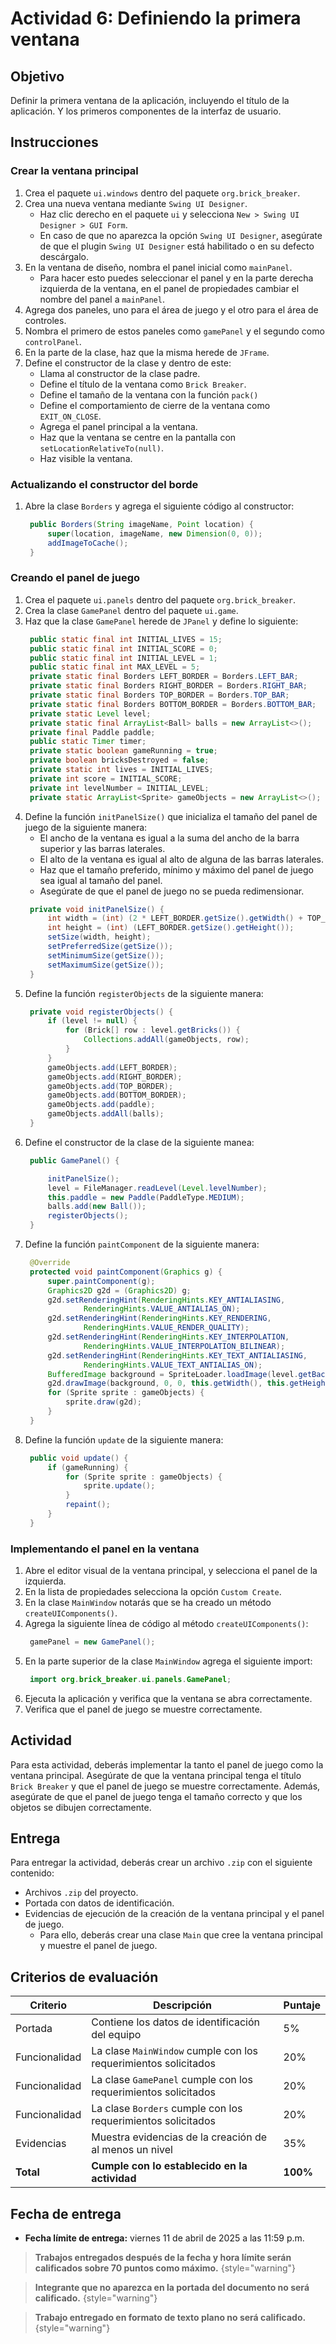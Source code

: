 # Actividad 6: Definiendo la primera ventana

## Objetivo

Definir la primera ventana de la aplicación, incluyendo el título de la aplicación. Y los primeros componentes de la
interfaz de usuario.

## Instrucciones

### Crear la ventana principal

1. Crea el paquete `ui.windows` dentro del paquete `org.brick_breaker`.
2. Crea una nueva ventana mediante `Swing UI Designer`.
    * Haz clic derecho en el paquete `ui` y selecciona `New > Swing UI Designer > GUI Form`.
    * En caso de que no aparezca la opción `Swing UI Designer`, asegúrate de que el plugin `Swing UI Designer` está
      habilitado o en su defecto descárgalo.
3. En la ventana de diseño, nombra el panel inicial como `mainPanel`.
    * Para hacer esto puedes seleccionar el panel y en la parte derecha izquierda de la ventana, en el panel de
      propiedades cambiar el nombre del panel a `mainPanel`.
4. Agrega dos paneles, uno para el área de juego y el otro para el área de controles.
5. Nombra el primero de estos paneles como `gamePanel` y el segundo como `controlPanel`.
6. En la parte de la clase, haz que la misma herede de `JFrame`.
7. Define el constructor de la clase y dentro de este:
    * Llama al constructor de la clase padre.
    * Define el título de la ventana como `Brick Breaker`.
    * Define el tamaño de la ventana con la función `pack()`
    * Define el comportamiento de cierre de la ventana como `EXIT_ON_CLOSE`.
    * Agrega el panel principal a la ventana.
    * Haz que la ventana se centre en la pantalla con `setLocationRelativeTo(null)`.
    * Haz visible la ventana.

### Actualizando el constructor del borde

1. Abre la clase `Borders` y agrega el siguiente código al constructor:
   ```java
    public Borders(String imageName, Point location) {
        super(location, imageName, new Dimension(0, 0));
        addImageToCache();
    }
   ```

### Creando el panel de juego

1. Crea el paquete `ui.panels` dentro del paquete `org.brick_breaker`.
2. Crea la clase `GamePanel` dentro del paquete `ui.game`.
3. Haz que la clase `GamePanel` herede de `JPanel` y define lo siguiente:
   ```java
    public static final int INITIAL_LIVES = 15;
    public static final int INITIAL_SCORE = 0;
    public static final int INITIAL_LEVEL = 1;
    public static final int MAX_LEVEL = 5;
    private static final Borders LEFT_BORDER = Borders.LEFT_BAR;
    private static final Borders RIGHT_BORDER = Borders.RIGHT_BAR;
    private static final Borders TOP_BORDER = Borders.TOP_BAR;
    private static final Borders BOTTOM_BORDER = Borders.BOTTOM_BAR;
    private static Level level;
    private static final ArrayList<Ball> balls = new ArrayList<>();
    private final Paddle paddle;
    public static Timer timer;
    private static boolean gameRunning = true;
    private boolean bricksDestroyed = false;
    private static int lives = INITIAL_LIVES;
    private int score = INITIAL_SCORE;
    private int levelNumber = INITIAL_LEVEL;
    private static ArrayList<Sprite> gameObjects = new ArrayList<>();
   ```
4. Define la función `initPanelSize()` que inicializa el tamaño del panel de juego de la siguiente manera:
    * El ancho de la ventana es igual a la suma del ancho de la barra superior y las barras laterales.
    * El alto de la ventana es igual al alto de alguna de las barras laterales.
    * Haz que el tamaño preferido, mínimo y máximo del panel de juego sea igual al tamaño del panel.
    * Asegúrate de que el panel de juego no se pueda redimensionar.
   ```java
    private void initPanelSize() {
        int width = (int) (2 * LEFT_BORDER.getSize().getWidth() + TOP_BORDER.getSize().getWidth());
        int height = (int) (LEFT_BORDER.getSize().getHeight());
        setSize(width, height);
        setPreferredSize(getSize());
        setMinimumSize(getSize());
        setMaximumSize(getSize());
    }
   ```
5. Define la función `registerObjects` de la siguiente manera:
   ```java
    private void registerObjects() {
        if (level != null) {
            for (Brick[] row : level.getBricks()) {
                Collections.addAll(gameObjects, row);
            }
        }
        gameObjects.add(LEFT_BORDER);
        gameObjects.add(RIGHT_BORDER);
        gameObjects.add(TOP_BORDER);
        gameObjects.add(BOTTOM_BORDER);
        gameObjects.add(paddle);
        gameObjects.addAll(balls);
    }
   ```
6. Define el constructor de la clase de la siguiente manea:
   ```java
    public GamePanel() {
   
        initPanelSize();
        level = FileManager.readLevel(Level.levelNumber);
        this.paddle = new Paddle(PaddleType.MEDIUM);
        balls.add(new Ball());
        registerObjects();
    }
   ```
7. Define la función `paintComponent` de la siguiente manera:
   ```java
    @Override
    protected void paintComponent(Graphics g) {
        super.paintComponent(g);
        Graphics2D g2d = (Graphics2D) g;
        g2d.setRenderingHint(RenderingHints.KEY_ANTIALIASING,
                RenderingHints.VALUE_ANTIALIAS_ON);
        g2d.setRenderingHint(RenderingHints.KEY_RENDERING,
                RenderingHints.VALUE_RENDER_QUALITY);
        g2d.setRenderingHint(RenderingHints.KEY_INTERPOLATION,
                RenderingHints.VALUE_INTERPOLATION_BILINEAR);
        g2d.setRenderingHint(RenderingHints.KEY_TEXT_ANTIALIASING,
                RenderingHints.VALUE_TEXT_ANTIALIAS_ON);
        BufferedImage background = SpriteLoader.loadImage(level.getBackgroundName() + ".png");
        g2d.drawImage(background, 0, 0, this.getWidth(), this.getHeight(), null);
        for (Sprite sprite : gameObjects) {
            sprite.draw(g2d);
        }
    }
   ```
8. Define la función `update` de la siguiente manera:
   ```java
    public void update() {
        if (gameRunning) {
            for (Sprite sprite : gameObjects) {
                sprite.update();
            }
            repaint();
        }
    }
   ```

### Implementando el panel en la ventana

1. Abre el editor visual de la ventana principal, y selecciona el panel de la izquierda.
2. En la lista de propiedades selecciona la opción `Custom Create`.
3. En la clase `MainWindow` notarás que se ha creado un método `createUIComponents()`.
4. Agrega la siguiente línea de código al método `createUIComponents()`:
   ```java
    gamePanel = new GamePanel();
   ```
5. En la parte superior de la clase `MainWindow` agrega el siguiente import:
   ```java
    import org.brick_breaker.ui.panels.GamePanel;
   ```
6. Ejecuta la aplicación y verifica que la ventana se abra correctamente.
7. Verifica que el panel de juego se muestre correctamente.

## Actividad

Para esta actividad, deberás implementar la tanto el panel de juego como la ventana principal. Asegúrate de que la
ventana principal tenga el título `Brick Breaker` y que el panel de juego se muestre correctamente.
Además, asegúrate de que el panel de juego tenga el tamaño correcto y que los objetos se dibujen correctamente.

## Entrega

Para entregar la actividad, deberás crear un archivo `.zip` con el siguiente contenido:

* Archivos `.zip` del proyecto.
* Portada con datos de identificación.
* Evidencias de ejecución de la creación de la ventana principal y el panel de juego.
    * Para ello, deberás crear una clase `Main` que cree la ventana principal y muestre el panel de juego.

## Criterios de evaluación

| Criterio      | Descripción                                                     | Puntaje  |
|---------------|-----------------------------------------------------------------|----------|
| Portada       | Contiene los datos de identificación del equipo                 | 5%       |
| Funcionalidad | La clase `MainWindow` cumple con los requerimientos solicitados | 20%      |
| Funcionalidad | La clase `GamePanel` cumple con los requerimientos solicitados  | 20%      |
| Funcionalidad | La clase `Borders` cumple con los requerimientos solicitados    | 20%      |
| Evidencias    | Muestra evidencias de la creación de al menos un nivel          | 35%      |
| **Total**     | **Cumple con lo establecido en la actividad**                   | **100%** |

## Fecha de entrega

- **Fecha límite de entrega:** viernes 11 de abril de 2025 a las 11:59 p.m.

> **Trabajos entregados después de la fecha y hora límite serán calificados sobre 70 puntos como máximo.**
> {style="warning"}

> **Integrante que no aparezca en la portada del documento no será calificado.**
> {style="warning"}

> **Trabajo entregado en formato de texto plano no será calificado.**
> {style="warning"}